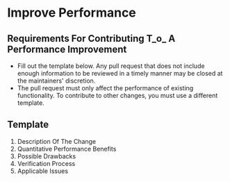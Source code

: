 # Improve Performance

## Requirements For Contributing T\_o\_ A Performance Improvement

* Fill out the template below. Any pull request that does not include enough information to be reviewed in a timely manner may be closed at the maintainers' discretion.
* The pull request must only affect the performance of existing functionality. To contribute to other changes, you must use a different template.

## Template

1. Description Of The Change
2. Quantitative Performance Benefits
3. Possible Drawbacks
4. Verification Process
5. Applicable Issues

